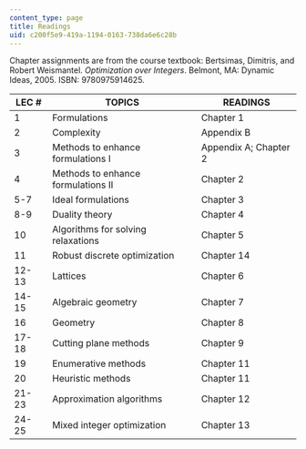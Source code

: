 ```yaml
---
content_type: page
title: Readings
uid: c200f5e9-419a-1194-0163-738da6e6c28b
---
```


Chapter assignments are from the course textbook: Bertsimas, Dimitris, and Robert Weismantel. _Optimization over Integers_. Belmont, MA: Dynamic Ideas, 2005. ISBN: 9780975914625.

| LEC # | TOPICS | READINGS |
| --- | --- | --- |
| 1 | Formulations | Chapter 1 |
| 2 | Complexity | Appendix B |
| 3 | Methods to enhance formulations I | Appendix A; Chapter 2 |
| 4 | Methods to enhance formulations II | Chapter 2 |
| 5-7 | Ideal formulations | Chapter 3 |
| 8-9 | Duality theory | Chapter 4 |
| 10 | Algorithms for solving relaxations | Chapter 5 |
| 11 | Robust discrete optimization | Chapter 14 |
| 12-13 | Lattices | Chapter 6 |
| 14-15 | Algebraic geometry | Chapter 7 |
| 16 | Geometry | Chapter 8 |
| 17-18 | Cutting plane methods | Chapter 9 |
| 19 | Enumerative methods | Chapter 11 |
| 20 | Heuristic methods | Chapter 11 |
| 21-23 | Approximation algorithms | Chapter 12 |
| 24-25 | Mixed integer optimization | Chapter 13